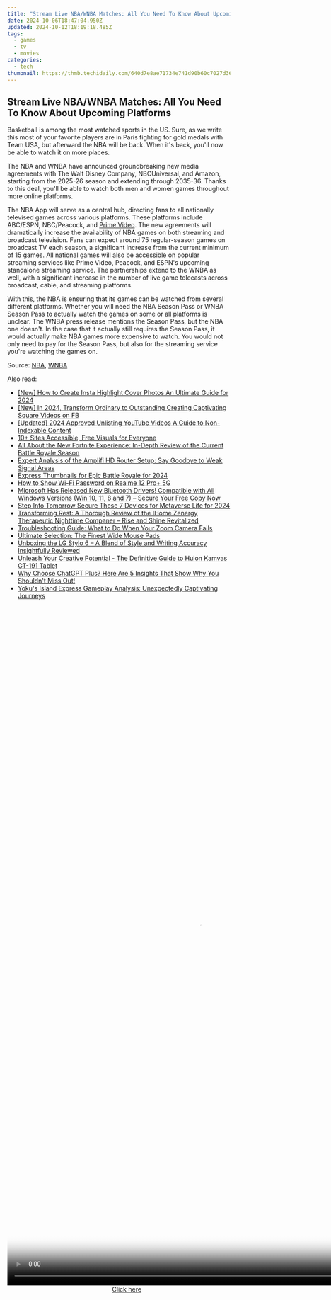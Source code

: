 ```yaml
---
title: "Stream Live NBA/WNBA Matches: All You Need To Know About Upcoming Platforms"
date: 2024-10-06T18:47:04.950Z
updated: 2024-10-12T18:19:18.485Z
tags:
  - games
  - tv
  - movies
categories:
  - tech
thumbnail: https://thmb.techidaily.com/640d7e8ae71734e741d90b60c7027d369bb73ea6dc95cbde06bedc68934e5552.jpg
---
```


## Stream Live NBA/WNBA Matches: All You Need To Know About Upcoming Platforms

Basketball is among the most watched sports in the US. Sure, as we write this most of your favorite players are in Paris fighting for gold medals with Team USA, but afterward the NBA will be back. When it's back, you'll now be able to watch it on more places.

 The NBA and WNBA have announced groundbreaking new media agreements with The Walt Disney Company, NBCUniversal, and Amazon, starting from the 2025-26 season and extending through 2035-36\. Thanks to this deal, you'll be able to watch both men and women games throughout more online platforms.

 The NBA App will serve as a central hub, directing fans to all nationally televised games across various platforms. These platforms include ABC/ESPN, NBC/Peacock, and [Prime Video](https://activate-lock.techidaily.com/how-to-remove-activation-lock-from-the-apple-iphone-8-plus-without-previous-owner-by-drfone-ios/). The new agreements will dramatically increase the availability of NBA games on both streaming and broadcast television. Fans can expect around 75 regular-season games on broadcast TV each season, a significant increase from the current minimum of 15 games. All national games will also be accessible on popular streaming services like Prime Video, Peacock, and ESPN's upcoming standalone streaming service. The partnerships extend to the WNBA as well, with a significant increase in the number of live game telecasts across broadcast, cable, and streaming platforms.

 With this, the NBA is ensuring that its games can be watched from several different platforms. Whether you will need the NBA Season Pass or WNBA Season Pass to actually watch the games on some or all platforms is unclear. The WNBA press release mentions the Season Pass, but the NBA one doesn't. In the case that it actually still requires the Season Pass, it would actually make NBA games more expensive to watch. You would not only need to pay for the Season Pass, but also for the streaming service you're watching the games on.

 Source: [NBA](https://www.nba.com/news/nba-media-agreements-2024), [WNBA](https://www.wnba.com/news/media-rights-deal-disney-prime-nbc)

<ins class="adsbygoogle"
     style="display:block"
     data-ad-format="autorelaxed"
     data-ad-client="ca-pub-7571918770474297"
     data-ad-slot="1223367746"></ins>

<ins class="adsbygoogle"
     style="display:block"
     data-ad-client="ca-pub-7571918770474297"
     data-ad-slot="8358498916"
     data-ad-format="auto"
     data-full-width-responsive="true"></ins>

<span class="atpl-alsoreadstyle">Also read:</span>
<div><ul>
<li><a href="https://instagram-clips.techidaily.com/new-how-to-create-insta-highlight-cover-photos-an-ultimate-guide-for-2024/"><u>[New] How to Create Insta Highlight Cover Photos An Ultimate Guide for 2024</u></a></li>
<li><a href="https://facebook-video-recording.techidaily.com/new-in-2024-transform-ordinary-to-outstanding-creating-captivating-square-videos-on-fb/"><u>[New] In 2024, Transform Ordinary to Outstanding Creating Captivating Square Videos on FB</u></a></li>
<li><a href="https://youtube-sure.techidaily.com/ed-2024-approved-unlisting-youtube-videos-a-guide-to-non-indexable-content/"><u>[Updated] 2024 Approved Unlisting YouTube Videos A Guide to Non-Indexable Content</u></a></li>
<li><a href="https://fox-cloud.techidaily.com/10plus-sites-accessible-free-visuals-for-everyone/"><u>10+ Sites Accessible, Free Visuals for Everyone</u></a></li>
<li><a href="https://buynow-help.techidaily.com/all-about-the-new-fortnite-experience-in-depth-review-of-the-current-battle-royale-season/"><u>All About the New Fortnite Experience: In-Depth Review of the Current Battle Royale Season</u></a></li>
<li><a href="https://buynow-help.techidaily.com/1723082423931-expert-analysis-of-the-amplifi-hd-router-setup-say-goodbye-to-weak-signal-areas/"><u>Expert Analysis of the Amplifi HD Router Setup: Say Goodbye to Weak Signal Areas</u></a></li>
<li><a href="https://youtube-help.techidaily.com/express-thumbnails-for-epic-battle-royale-for-2024/"><u>Express Thumbnails for Epic Battle Royale for 2024</u></a></li>
<li><a href="https://easy-unlock-android.techidaily.com/how-to-show-wi-fi-password-on-realme-12-proplus-5g-by-drfone-android/"><u>How to Show Wi-Fi Password on Realme 12 Pro+ 5G</u></a></li>
<li><a href="https://hardware-updates.techidaily.com/microsoft-has-released-new-bluetooth-drivers-compatible-with-all-windows-versions-win-10-11-8-and-7-secure-your-free-copy-now/"><u>Microsoft Has Released New Bluetooth Drivers! Compatible with All Windows Versions (Win 10, 11, 8 and 7) – Secure Your Free Copy Now</u></a></li>
<li><a href="https://fox-glue.techidaily.com/step-into-tomorrow-secure-these-7-devices-for-metaverse-life-for-2024/"><u>Step Into Tomorrow Secure These 7 Devices for Metaverse Life for 2024</u></a></li>
<li><a href="https://buynow-help.techidaily.com/transforming-rest-a-thorough-review-of-the-ihome-zenergy-therapeutic-nighttime-companer-rise-and-shine-revitalized/"><u>Transforming Rest: A Thorough Review of the IHome Zenergy Therapeutic Nighttime Companer – Rise and Shine Revitalized</u></a></li>
<li><a href="https://tech-renaissance.techidaily.com/troubleshooting-guide-what-to-do-when-your-zoom-camera-fails/"><u>Troubleshooting Guide: What to Do When Your Zoom Camera Fails</u></a></li>
<li><a href="https://buynow-help.techidaily.com/ultimate-selection-the-finest-wide-mouse-pads/"><u>Ultimate Selection: The Finest Wide Mouse Pads</u></a></li>
<li><a href="https://buynow-help.techidaily.com/unboxing-the-lg-stylo-6-a-blend-of-style-and-writing-accuracy-insightfully-reviewed/"><u>Unboxing the LG Stylo 6 – A Blend of Style and Writing Accuracy Insightfully Reviewed</u></a></li>
<li><a href="https://buynow-help.techidaily.com/unleash-your-creative-potential-the-definitive-guide-to-huion-kamvas-gt-191-tablet/"><u>Unleash Your Creative Potential - The Definitive Guide to Huion Kamvas GT-191 Tablet</u></a></li>
<li><a href="https://buynow-help.techidaily.com/why-choose-chatgpt-plus-here-are-5-insights-that-show-why-you-shouldnt-miss-out/"><u>Why Choose ChatGPT Plus? Here Are 5 Insights That Show Why You Shouldn't Miss Out!</u></a></li>
<li><a href="https://buynow-help.techidaily.com/yokus-island-express-gameplay-analysis-unexpectedly-captivating-journeys/"><u>Yoku's Island Express Gameplay Analysis: Unexpectedly Captivating Journeys</u></a></li>
</ul></div>

<!-- affiliate ads begin -->
<span id="1424529">
					<video width="864" height="1536" style="cursor:pointer"
           poster="//a.impactradius-go.com/display-clicktoplayimage/1424529.png"
           onclick="if(!this.playClicked){this.play();this.setAttribute('controls',true);this.playClicked=true;}">
	   <source src="//a.impactradius-go.com/display-ad/16446-1424529">
	   <img src="//a.impactradius-go.com/display-clicktoplayimage/1424529.png" style="border: none; height: 100%; width: 100%; object-fit: contain">
	</video>
	<div style="width:540px;text-align:center"><a href="javascript:window.open(decodeURIComponent('https%3A%2F%2Flaganoo.pxf.io%2Fc%2F5597632%2F1424529%2F16446'), '_blank');void(0);">Click here</a></div>
</span>
<img height="0" width="0" src="https://imp.pxf.io/i/5597632/1424529/16446" style="position:absolute;visibility:hidden;" border="0" />
<!-- affiliate ads end -->

